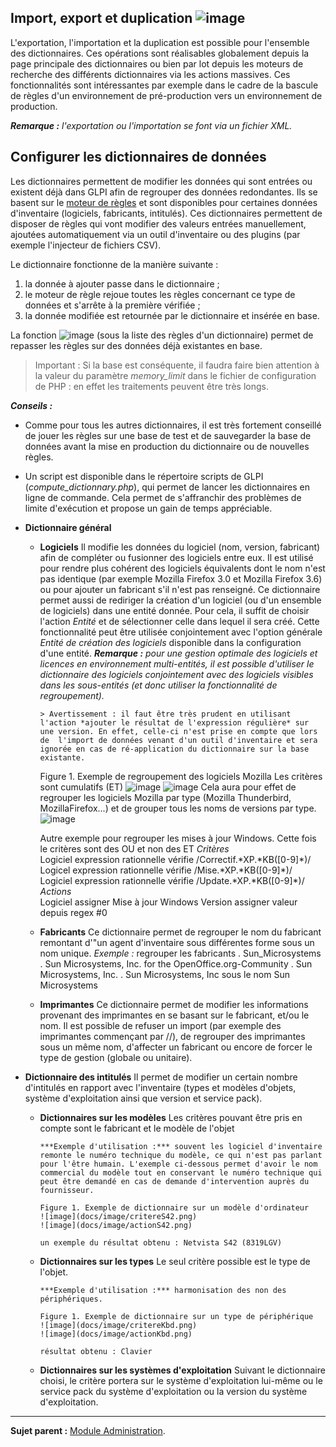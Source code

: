 Import, export et duplication ![image](docs/image/importrule.png)
-----------------------------

L'exportation, l'importation et la duplication est possible pour l'ensemble des dictionnaires. Ces opérations sont réalisables globalement depuis la page principale des dictionnaires ou bien par lot depuis les moteurs de recherche des différents dictionnaires via les actions massives. Ces fonctionnalités sont intéressantes par exemple dans le cadre de la bascule de règles d'un environnement de pré-production vers un environnement de production.

***Remarque :** l'exportation ou l'importation se font via un fichier XML.*


Configurer les dictionnaires de données
---------------------------------------

Les dictionnaires permettent de modifier les données qui sont entrées ou existent déjà dans GLPI afin de regrouper des données redondantes. Ils se basent sur le [moteur de règles](index.php?fr/07_Module_Administration/05_Règles/01_Gérer_les_règles.md) et sont disponibles pour certaines données d'inventaire (logiciels, fabricants, intitulés). Ces dictionnaires permettent de disposer de règles qui vont modifier des valeurs entrées manuellement, ajoutées automatiquement via un outil d'inventaire ou des plugins (par exemple l'injecteur de fichiers CSV).

Le dictionnaire fonctionne de la manière suivante :

1.  la donnée à ajouter passe dans le dictionnaire ;
2.  le moteur de règle rejoue toutes les règles concernant ce type de données et s'arrête à la première vérifiée ;
3.  la donnée modifiée est retournée par le dictionnaire et insérée en base.

La fonction ![image](docs/image/playrule.png) (sous la liste des règles d'un dictionnaire) permet de repasser les règles sur des données déjà existantes en base.

> Important : Si la base est conséquente, il faudra faire bien attention à la valeur du paramètre *memory_limit* dans le fichier de configuration de PHP : en effet les traitements peuvent être très longs.

***Conseils :*** 
- Comme pour tous les autres dictionnaires, il est très fortement conseillé de jouer les règles sur une base de test et de sauvegarder la base de données avant la mise en production du
dictionnaire ou de nouvelles règles.
- Un script est disponible dans le répertoire scripts de GLPI (*compute_dictionnary.php*), qui permet de lancer les dictionnaires en ligne de commande. Cela permet de s'affranchir des problèmes de limite d'exécution et propose un gain de temps appréciable.

- **Dictionnaire général**
  - **Logiciels**
    Il modifie les données du logiciel (nom, version, fabricant) afin de compléter ou fusionner des logiciels entre eux.
    Il est utilisé pour rendre plus cohérent des logiciels équivalents dont le nom n'est pas identique (par exemple Mozilla Firefox 3.0 et Mozilla Firefox 3.6) ou pour ajouter un fabricant s'il n'est pas renseigné.
   Ce dictionnaire permet aussi de rediriger la création d'un logiciel (ou d'un ensemble de logiciels) dans une entité donnée. Pour cela, il suffit de choisir l'action *Entité* et de sélectionner celle dans lequel il sera créé. Cette fonctionnalité peut être utilisée conjointement avec l'option générale *Entité de création des logiciels* disponible dans la configuration d'une entité.
   ***Remarque :** pour une gestion optimale des logiciels et licences en environnement multi-entités, il est possible d'utiliser le dictionnaire des logiciels conjointement avec des logiciels visibles dans les sous-entités (et donc utiliser la fonctionnalité de regroupement).*

        > Avertissement : il faut être très prudent en utilisant l'action *ajouter le résultat de l'expression régulière* sur une version. En effet, celle-ci n'est prise en compte que lors de  l'import de données venant d'un outil d'inventaire et sera ignorée en cas de ré-application du dictionnaire sur la base existante.

       Figure 1. Exemple de regroupement des logiciels Mozilla
       Les critères sont cumulatifs (ET)
       ![image](docs/image/critereMozilla.png)
       ![image](docs/image/actionMozilla.png)
       Cela aura pour effet de regrouper les logiciels Mozilla par type (Mozilla Thunderbird, MozillaFirefox...) et de grouper tous les noms de versions par type.
       ![image](docs/image/resultatMozilla.png)

       Autre exemple pour regrouper les mises à jour Windows.
       Cette fois le critères sont des OU et non des ET
       *Critères*           
         Logiciel           expression rationnelle vérifie              /Correctif.\*XP.\*KB([0-9]\*)/
         Logicel            expression rationnelle vérifie              /Mise.\*XP.\*KB([0-9]\*)/
         Logiciel           expression rationnelle vérifie              /Update.\*XP.\*KB([0-9]\*)/
       *Actions*           
         Logiciel           assigner                       Mise à jour Windows
         Version            assigner valeur depuis regex   \#0

  - **Fabricants**
    Ce dictionnaire permet de regrouper le nom du fabricant remontant d'"un agent d'inventaire sous différentes forme sous un nom unique.
    *Exemple :* 
    regrouper les fabricants
    .     Sun_Microsystems
    .     Sun Microsystems, Inc. for the OpenOffice.org-Community
    .     Sun Microsystems, Inc.
    .     Sun Microsystems, Inc
    sous le nom  Sun Microsystems

  - **Imprimantes**
    Ce dictionnaire permet de modifier les informations provenant des imprimantes en se basant sur le fabricant, et/ou le nom. Il est possible de refuser un import (par exemple des imprimantes commençant par //), de regrouper des imprimantes sous un même nom, d'affecter un fabricant ou encore de forcer le type de gestion (globale ou unitaire).

- **Dictionnaire des intitulés**
  Il permet de modifier un certain nombre d'intitulés en rapport avec l'inventaire (types et modèles d'objets, système d'exploitation ainsi que version et service pack).

  - **Dictionnaires sur les modèles**
    Les critères pouvant être pris en compte sont le fabricant et le modèle de l'objet

        ***Exemple d'utilisation :*** souvent les logiciel d'inventaire remonte le numéro technique du modèle, ce qui n'est pas parlant pour l'être humain. L'exemple ci-dessous permet d'avoir le nom commercial du modèle tout en conservant le numéro technique qui peut être demandé en cas de demande d'intervention auprès du fournisseur.

        Figure 1. Exemple de dictionnaire sur un modèle d'ordinateur
        ![image](docs/image/critereS42.png)
        ![image](docs/image/actionS42.png)

        un exemple du résultat obtenu : Netvista S42 (8319LGV)

  - **Dictionnaires sur les types**
    Le seul critère possible est le type de l'objet.

        ***Exemple d'utilisation :*** harmonisation des non des périphériques.

        Figure 1. Exemple de dictionnaire sur un type de périphérique
        ![image](docs/image/critereKbd.png)
        ![image](docs/image/actionKbd.png)

        résultat obtenu : Clavier

  - **Dictionnaires sur les systèmes d'exploitation**
    Suivant le dictionnaire choisi, le critère portera sur le système d'exploitation lui-même ou le service pack du système d'exploitation ou la version du système d'exploitation.

---------
**Sujet parent :** [Module Administration](index.php?fr/07_Module_Administration/01_Module_Administration.md "Le module Administration permet d'administrer les utilisateurs, groupes, entités, profils, règles et dictionnaires et offre des outils de maintenance de l'application").
